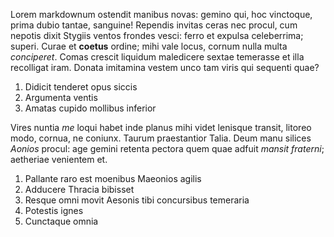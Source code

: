 Lorem markdownum ostendit manibus novas: gemino qui, hoc vinctoque, prima dubio
tantae, sanguine! Rependis invitas ceras nec procul, cum nepotis dixit Stygiis
ventos frondes vesci: ferro et expulsa celeberrima; superi. Curae et **coetus**
ordine; mihi vale locus, cornum nulla multa *conciperet*. Comas crescit liquidum
maledicere sextae temerasse et illa recolligat iram. Donata imitamina vestem
unco tam viris qui sequenti quae?

1. Didicit tenderet opus siccis
2. Argumenta ventis
3. Amatas cupido mollibus inferior

Vires nuntia *me* loqui habet inde planus mihi videt lenisque transit, litoreo
modo, cornua, ne coniunx. Taurum praestantior Talia. Deum manu silices *Aonios*
procul: age gemini retenta pectora quem quae adfuit *mansit fraterni*; aetheriae
venientem et.

1. Pallante raro est moenibus Maeonios agilis
2. Adducere Thracia bibisset
3. Resque omni movit Aesonis tibi concursibus temeraria
4. Potestis ignes
5. Cunctaque omnia
